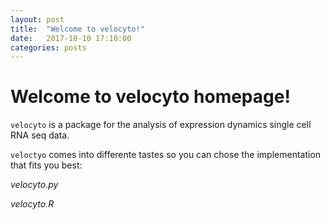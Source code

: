 ```yaml
---
layout: post
title:  "Welcome to velocyto!"
date:   2017-10-10 17:10:00
categories: posts
---
```


# Welcome to velocyto homepage!

`velocyto` is a package for the analysis of expression dynamics single cell RNA seq data.

`veloctyo` comes into differente tastes so you can chose the implementation that fits you best:

*velocyto.py*

*velocyto.R*
